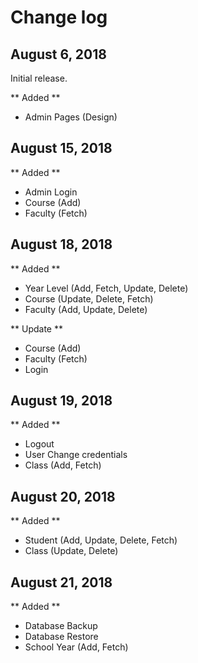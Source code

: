 # Change log

## August 6, 2018

Initial release.

** Added ** 

- Admin Pages (Design)

## August 15, 2018

** Added ** 

- Admin Login
- Course (Add)
- Faculty (Fetch)

## August 18, 2018

** Added **

- Year Level (Add, Fetch, Update, Delete)
- Course (Update, Delete, Fetch)
- Faculty (Add, Update, Delete)

** Update **

- Course (Add)
- Faculty (Fetch)
- Login

## August 19, 2018

** Added **

- Logout
- User Change credentials
- Class (Add, Fetch)

## August 20, 2018

** Added **

- Student (Add, Update, Delete, Fetch)
- Class (Update, Delete)

## August 21, 2018

** Added **

- Database Backup
- Database Restore
- School Year (Add, Fetch)